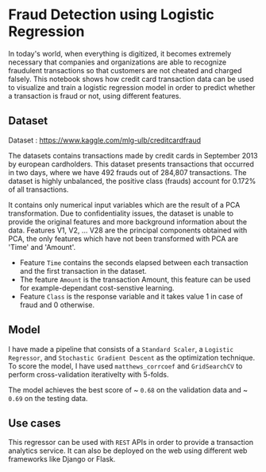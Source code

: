 # Fraud Detection using Logistic Regression

In today's world, when everything is digitized, it becomes extremely necessary that companies and organizations are able to recognize fraudulent transactions so that customers are not cheated and charged falsely. This notebook shows how credit card transaction data can be used to visualize and train a logistic regression model in order to predict whether a transaction is fraud or not, using different features.

## Dataset

Dataset : https://www.kaggle.com/mlg-ulb/creditcardfraud


The datasets contains transactions made by credit cards in September 2013 by european cardholders. This dataset presents transactions that occurred in two days, where we have 492 frauds out of 284,807 transactions. The dataset is highly unbalanced, the positive class (frauds) account for 0.172% of all transactions.

It contains only numerical input variables which are the result of a PCA transformation. Due to confidentiality issues, the dataset is unable to provide the original features and more background information about the data. Features V1, V2, ... V28 are the principal components obtained with PCA, the only features which have not been transformed with PCA are 'Time' and 'Amount'. 

* Feature ```Time``` contains the seconds elapsed between each transaction and the first transaction in the dataset. 
* The feature ```Amount``` is the transaction Amount, this feature can be used for example-dependant cost-senstive learning. 
* Feature ```Class``` is the response variable and it takes value 1 in case of fraud and 0 otherwise.

## Model

I have made a pipeline that consists of a ```Standard Scaler```, a ```Logistic Regressor```, and ```Stochastic Gradient Descent``` as the optimization technique. 
To score the model, I have used ```matthews_corrcoef``` and ```GridSearchCV``` to perform cross-validation iterativelty with 5-folds.

The model achieves the best score of ~ ```0.68``` on the validation data and ~ ```0.69``` on the testing data.

## Use cases
This regressor can be used with ```REST``` APIs in order to provide a transaction analytics service. It can also be deployed on the web using different web frameworks like Django or Flask.